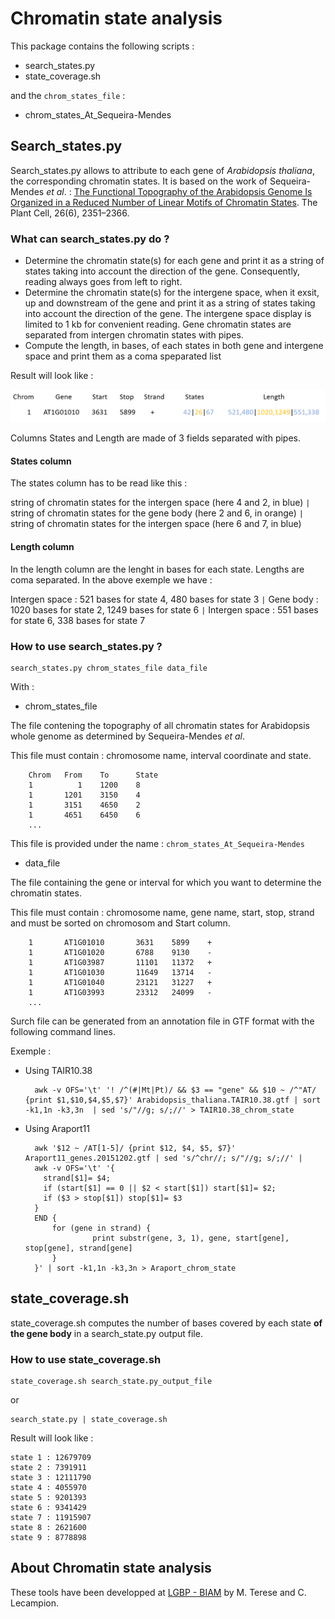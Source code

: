 # Chromatin state analysis

This package contains the following scripts : 
- search_states.py
- state_coverage.sh

and the `chrom_states_file` : 
- chrom_states_At_Sequeira-Mendes

## Search_states.py

Search_states.py allows to attribute to each gene of *Arabidopsis thaliana*, the corresponding chromatin states. It is based on the work of Sequeira-Mendes *et al*. : [The Functional Topography of the Arabidopsis Genome Is Organized in a Reduced Number of Linear Motifs of Chromatin States](https://www.ncbi.nlm.nih.gov/pubmed/?term=The+Functional+Topography+of+the+Arabidopsis+Genome+Is+Organized+in+a+Reduced+Number+of+Linear+Motifs+of+Chromatin+States ""). The Plant Cell, 26(6), 2351–2366.

### What can search_states.py do ?

- Determine the chromatin state(s) for each gene and print it as a string of states taking into account the direction of the gene. Consequently, reading always goes from left to right.
- Determine the chromatin state(s) for the intergene space, when it exsit, up and downstream of the gene and print it as a string of states taking into account the direction of the gene. The intergene space display is limited to 1 kb for convenient reading.
Gene chromatin states are separated from intergen chromatin states with pipes.
- Compute the length, in bases, of each states in both gene and intergene space and print them as a coma speparated list

Result will look like :

![](img/result.png)

Columns States and Length are made of 3 fields separated with pipes. 

#### States column

The states column has to be read like this :

string of chromatin states for the intergen space (here 4 and 2, in blue) `|` string of chromatin states for the gene body (here 2 and 6, in orange) `|` 
string of chromatin states for the intergen space (here 6 and 7, in blue)

#### Length column

In the length column are the lenght in bases for each state. Lengths are coma separated. In the above exemple we have :

Intergen space : 521 bases for state 4, 480 bases for state 3 `|` Gene body : 1020 bases for state 2, 1249 bases for state 6 `|` Intergen space : 551 bases for state 6, 338 bases for state 7




### How to use search_states.py ?

    search_states.py chrom_states_file data_file

With :
- chrom_states_file

The file contening the topography of all chromatin states for Arabidopsis whole genome as determined by Sequeira-Mendes *et al*.

This file must contain : chromosome name, interval coordinate and state.

        Chrom	From	To	    State
        1	       1	1200	8
        1	    1201	3150	4
        1	    3151	4650	2
        1	    4651	6450	6
        ...
        
This file is provided under the name : `chrom_states_At_Sequeira-Mendes`
        
- data_file

The file containing the gene or interval for which you want to determine the chromatin states. 

This file must contain : chromosome name, gene name, start, stop, strand and must be sorted on chromosom and Start column.

        1       AT1G01010       3631    5899    +
        1       AT1G01020       6788    9130    -
        1       AT1G03987       11101   11372   +
        1       AT1G01030       11649   13714   -
        1       AT1G01040       23121   31227   +
        1       AT1G03993       23312   24099   -
        ...

Surch file can be generated from an annotation file in GTF format with the following command lines.

Exemple : 

- Using TAIR10.38
        
        awk -v OFS='\t' '! /^(#|Mt|Pt)/ && $3 == "gene" && $10 ~ /^"AT/ {print $1,$10,$4,$5,$7}' Arabidopsis_thaliana.TAIR10.38.gtf | sort -k1,1n -k3,3n  | sed 's/"//g; s/;//' > TAIR10.38_chrom_state
        
- Using Araport11

        awk '$12 ~ /AT[1-5]/ {print $12, $4, $5, $7}' Araport11_genes.20151202.gtf | sed 's/^chr//; s/"//g; s/;//' | 
        awk -v OFS='\t' '{  
          strand[$1]= $4;   
          if (start[$1] == 0 || $2 < start[$1]) start[$1]= $2;  
          if ($3 > stop[$1]) stop[$1]= $3   
        }  
        END {  
            for (gene in strand) {  
                     print substr(gene, 3, 1), gene, start[gene], stop[gene], strand[gene]  
            }  
        }' | sort -k1,1n -k3,3n > Araport_chrom_state
   


## state_coverage.sh

state_coverage.sh computes the number of bases covered by each state **of the gene body** in a search_state.py output file.

### How to use state_coverage.sh

    state_coverage.sh search_state.py_output_file
    
or

    search_state.py | state_coverage.sh
    
Result will look like :

    state 1 : 12679709  
    state 2 : 7391911  
    state 3 : 12111790
    state 4 : 4055970
    state 5 : 9201393
    state 6 : 9341429
    state 7 : 11915907
    state 8 : 2621600
    state 9 : 8778898

## About Chromatin state analysis
These tools have been developped at [LGBP - BIAM](http://biam.cea.fr/drf/biam/Pages/laboratoires/lgbp.aspx) by M. Terese and C. Lecampion.